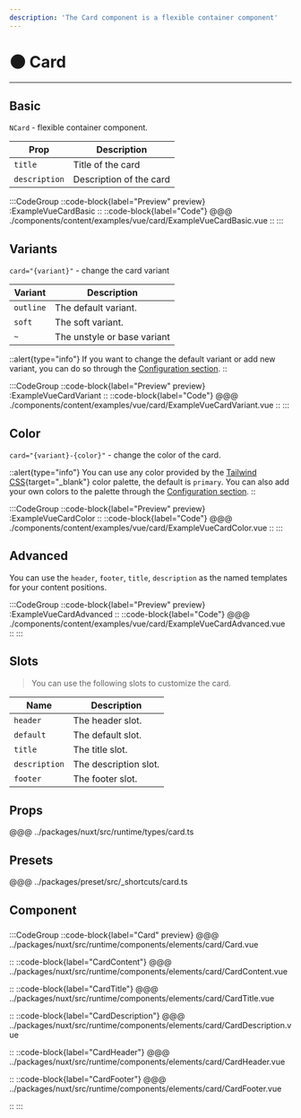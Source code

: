 ```yaml
---
description: 'The Card component is a flexible container component'
---
```


# 🌑 Card

---

## Basic

<!-- needs to change the description ("flexible container component.") -->
`NCard` - flexible container component. 

| Prop          | Description              |
| ------------- | ------------------------ |
| `title`       | Title of the card       |
| `description` | Description of the card |

:::CodeGroup
::code-block{label="Preview" preview}
  :ExampleVueCardBasic
::
::code-block{label="Code"}
@@@ ./components/content/examples/vue/card/ExampleVueCardBasic.vue
::
:::

## Variants

`card="{variant}"` - change the card variant

| Variant   | Description                 |
| --------- | --------------------------- |
| `outline` | The default variant.        |
| `soft`    | The soft variant.           |
| `~`       | The unstyle or base variant |

::alert{type="info"}
  If you want to change the default variant or add new variant, you can do so through the [Configuration section](/getting-started/configuration).
::

:::CodeGroup
::code-block{label="Preview" preview}
  :ExampleVueCardVariant
::
::code-block{label="Code"}
@@@ ./components/content/examples/vue/card/ExampleVueCardVariant.vue
::
:::

## Color

`card="{variant}-{color}"` - change the color of the card.

::alert{type="info"}
You can use any color provided by the [Tailwind CSS](https://tailwindcss.com/docs/customizing-colors){target="_blank"} color palette, the default is `primary`. You can also add your own colors to the palette through the [Configuration section](/getting-started/configuration).
::

:::CodeGroup
::code-block{label="Preview" preview}
  :ExampleVueCardColor
::
::code-block{label="Code"}
@@@ ./components/content/examples/vue/card/ExampleVueCardColor.vue
::
:::

## Advanced

You can use the `header`, `footer`, `title`, `description` as the named templates for your content positions.

:::CodeGroup
::code-block{label="Preview" preview}
  :ExampleVueCardAdvanced
::
::code-block{label="Code"}
@@@ ./components/content/examples/vue/card/ExampleVueCardAdvanced.vue
::
:::


## Slots

> You can use the following slots to customize the card.

| Name          | Description           |
| ------------- | --------------------- | 
| `header`      | The header slot.      |
| `default`     | The default slot.     |
| `title`       | The title slot.       |
| `description` | The description slot. |
| `footer`      | The footer slot.      |

## Props
@@@ ../packages/nuxt/src/runtime/types/card.ts

## Presets
@@@ ../packages/preset/src/_shortcuts/card.ts

## Component

### 

:::CodeGroup
::code-block{label="Card" preview}
@@@ ../packages/nuxt/src/runtime/components/elements/card/Card.vue

::
::code-block{label="CardContent"}
@@@ ../packages/nuxt/src/runtime/components/elements/card/CardContent.vue

::
::code-block{label="CardTitle"}
@@@ ../packages/nuxt/src/runtime/components/elements/card/CardTitle.vue

::
::code-block{label="CardDescription"}
@@@ ../packages/nuxt/src/runtime/components/elements/card/CardDescription.vue

::
::code-block{label="CardHeader"}
@@@ ../packages/nuxt/src/runtime/components/elements/card/CardHeader.vue

::
::code-block{label="CardFooter"}
@@@ ../packages/nuxt/src/runtime/components/elements/card/CardFooter.vue

::
:::
